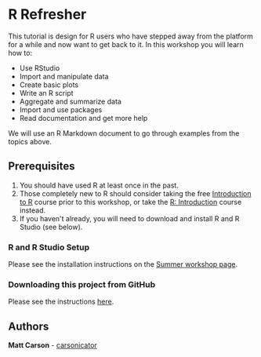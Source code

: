 # R Refresher

This tutorial is design for R users who have stepped away from the platform for a while and now want to get back to it. In this workshop you will learn how to:

* Use RStudio
* Import and manipulate data
* Create basic plots
* Write an R script
* Aggregate and summarize data
* Import and use packages
* Read documentation and get more help

We will use an R Markdown document to go through examples from the topics above.

## Prerequisites

1. You should have used R at least once in the past.
2. Those completely new to R should consider taking the free [Introduction to R](https://www.datacamp.com/courses/free-introduction-to-r) course prior to this workshop, or take the [R: Introduction](https://sites.northwestern.edu/summerworkshops/workshop-schedule/#intror) course instead.
3. If you haven't already, you will need to download and install R and R Studio (see below).

### R and R Studio Setup

Please see the installation instructions on the [Summer workshop page](https://sites.northwestern.edu/summerworkshops/resources/software-installation/).

### Downloading this project from GitHub

Please see the instructions [here](https://sites.northwestern.edu/summerworkshops/resources/downloading-from-github/).

## Authors

**Matt Carson** - [carsonicator](https://github.com/carsonicator)

